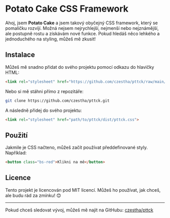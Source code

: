 # Potato Cake CSS Framework

Ahoj, jsem **Potato Cake** a jsem takový obyčejný CSS framework, který se pomaličku rozvíjí. Možná nejsem nejrychlejší, nejmenší nebo nejznámější, ale postupně rostu a získávám nové funkce. Pokud hledáš něco lehkého a jednoduchého na styling, můžeš mě zkusit!

## Instalace

Můžeš mě snadno přidat do svého projektu pomocí odkazu do hlavičky HTML:

```html
<link rel="stylesheet" href="https://github.com/czestha/pttck/raw/main/dist/pttck.css">
```

Nebo si mě stáhni přímo z repozitáře:

```sh
git clone https://github.com/czestha/pttck.git
```

A následně přidej do svého projektu:

```html
<link rel="stylesheet" href="path/to/pttck/dist/pttck.css">
```

## Použití

Jakmile je CSS načteno, můžeš začít používat předdefinované styly. Například:

```html
<button class="bs-red">Klikni na mě</button>
```

## Licence

Tento projekt je licencován pod MIT licencí. Můžeš ho používat, jak chceš, ale budu rád za zmínku! 😊

---

Pokud chceš sledovat vývoj, můžeš mě najít na GitHubu: [czestha/pttck](https://github.com/czestha/pttck)

